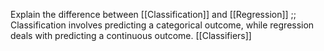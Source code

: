 Explain the difference between [[Classification]] and [[Regression]] ;; Classification involves predicting a categorical outcome, while regression deals with predicting a continuous outcome.
[[Classifiers]]